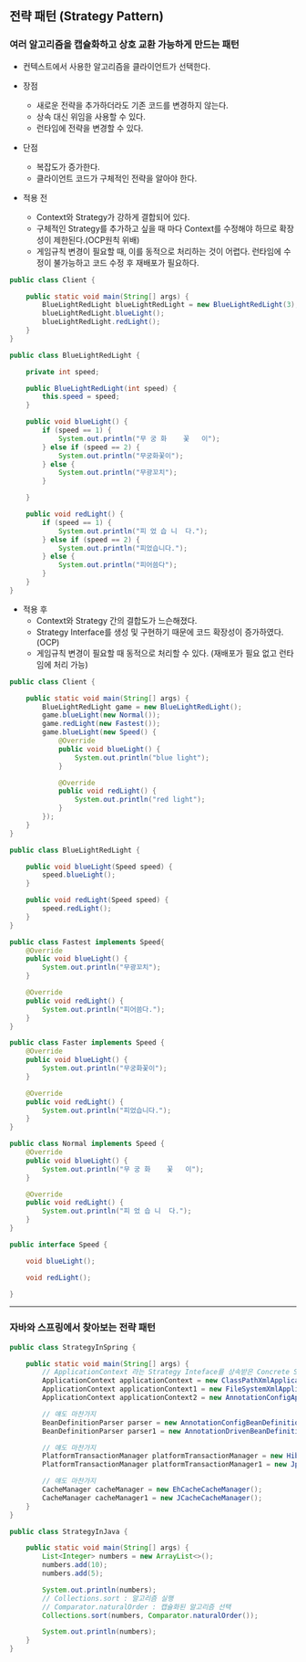 ## 전략 패턴 (Strategy Pattern)
### 여러 알고리즘을 캡슐화하고 상호 교환 가능하게 만드는 패턴
- 컨텍스트에서 사용한 알고리즘을 클라이언트가 선택한다.

- 장점
  - 새로운 전략을 추가하더라도 기존 코드를 변경하지 않는다.
  - 상속 대신 위임을 사용할 수 있다.
  - 런타임에 전략을 변경할 수 있다.

- 단점
  - 복잡도가 증가한다.
  - 클라이언트 코드가 구체적인 전략을 알아야 한다.



- 적용 전
  - Context와 Strategy가 강하게 결합되어 있다.
  - 구체적인 Strategy를 추가하고 싶을 때 마다 Context를 수정해야 하므로 확장성이 제한된다.(OCP원칙 위배)
  - 게임규칙 변경이 필요할 때, 이를 동적으로 처리하는 것이 어렵다. 런타임에 수정이 불가능하고 코드 수정 후 재배포가 필요하다.

```java
public class Client {

    public static void main(String[] args) {
        BlueLightRedLight blueLightRedLight = new BlueLightRedLight(3);
        blueLightRedLight.blueLight();
        blueLightRedLight.redLight();
    }
}
```

```java
public class BlueLightRedLight {

    private int speed;

    public BlueLightRedLight(int speed) {
        this.speed = speed;
    }

    public void blueLight() {
        if (speed == 1) {
            System.out.println("무 궁 화    꽃   이");
        } else if (speed == 2) {
            System.out.println("무궁화꽃이");
        } else {
            System.out.println("무광꼬치");
        }

    }

    public void redLight() {
        if (speed == 1) {
            System.out.println("피 었 습 니  다.");
        } else if (speed == 2) {
            System.out.println("피었습니다.");
        } else {
            System.out.println("피어씀다");
        }
    }
}
```



- 적용 후
  - Context와 Strategy 간의 결합도가 느슨해졌다.
  - Strategy Interface를 생성 및 구현하기 때문에 코드 확장성이 증가하였다.(OCP)
  - 게임규칙 변경이 필요할 때 동적으로 처리할 수 있다. (재배포가 필요 없고 런타임에 처리 가능)

  
```java
public class Client {

    public static void main(String[] args) {
        BlueLightRedLight game = new BlueLightRedLight();
        game.blueLight(new Normal());
        game.redLight(new Fastest());
        game.blueLight(new Speed() {
            @Override
            public void blueLight() {
                System.out.println("blue light");
            }

            @Override
            public void redLight() {
                System.out.println("red light");
            }
        });
    }
}
```

```java
public class BlueLightRedLight {

    public void blueLight(Speed speed) {
        speed.blueLight();
    }

    public void redLight(Speed speed) {
        speed.redLight();
    }
}
```

```java
public class Fastest implements Speed{
    @Override
    public void blueLight() {
        System.out.println("무광꼬치");
    }

    @Override
    public void redLight() {
        System.out.println("피어씀다.");
    }
}
```

```java
public class Faster implements Speed {
    @Override
    public void blueLight() {
        System.out.println("무궁화꽃이");
    }

    @Override
    public void redLight() {
        System.out.println("피었습니다.");
    }
}
```

```java
public class Normal implements Speed {
    @Override
    public void blueLight() {
        System.out.println("무 궁 화    꽃   이");
    }

    @Override
    public void redLight() {
        System.out.println("피 었 습 니  다.");
    }
}
```

```java
public interface Speed {

    void blueLight();

    void redLight();

}
```


---
### 자바와 스프링에서 찾아보는 전략 패턴

```java
public class StrategyInSpring {

    public static void main(String[] args) {
        // ApplicationContext 라는 Strategy Inteface를 상속받은 Concrete Strategy 들이 많다.
        ApplicationContext applicationContext = new ClassPathXmlApplicationContext();
        ApplicationContext applicationContext1 = new FileSystemXmlApplicationContext();
        ApplicationContext applicationContext2 = new AnnotationConfigApplicationContext();

        // 얘도 마찬가지
        BeanDefinitionParser parser = new AnnotationConfigBeanDefinitionParser();
        BeanDefinitionParser parser1 = new AnnotationDrivenBeanDefinitionParser();

        // 얘도 마찬가지
        PlatformTransactionManager platformTransactionManager = new HibernateTransactionManager();
        PlatformTransactionManager platformTransactionManager1 = new JpaTransactionManager();

        // 얘도 마찬가지
        CacheManager cacheManager = new EhCacheCacheManager();
        CacheManager cacheManager1 = new JCacheCacheManager();
    }
}
```

```java
public class StrategyInJava {

    public static void main(String[] args) {
        List<Integer> numbers = new ArrayList<>();
        numbers.add(10);
        numbers.add(5);

        System.out.println(numbers);
        // Collections.sort : 알고리즘 실행
        // Comparator.naturalOrder : 캡슐화된 알고리즘 선택
        Collections.sort(numbers, Comparator.naturalOrder());

        System.out.println(numbers);
    }
}
```
